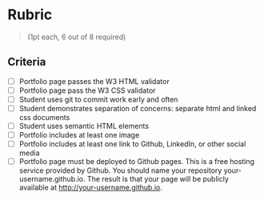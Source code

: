 # Rubric 
> (1pt each, 6 out of 8 required)
## Criteria
  - [ ] Portfolio page passes the W3 HTML validator
  - [ ] Portfolio page pass the W3 CSS validator
  - [ ] Student uses git to commit work early and often
  - [ ] Student demonstrates separation of concerns: separate html and linked css documents
  - [ ] Student uses semantic HTML elements
  - [ ] Portfolio includes at least one image
  - [ ] Portfolio includes at least one link to Github, LinkedIn, or other social media
  - [ ] Portfolio page must be deployed to Github pages. This is a free hosting service provided by Github. You should name your repository your-username.github.io. The result is that your page will be publicly available at http://your-username.github.io.
